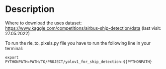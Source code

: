 # Description

Where to download the uses dataset: 
https://www.kaggle.com/competitions/airbus-ship-detection/data (last visit: 27.05.2022)

To run the rle_to_pixels.py file you have to run the following line in your terminal:
```
export PYTHONPATH=PATH/TO/PROJECT/yolov1_for_ship_detection:${PYTHONPATH}
```
